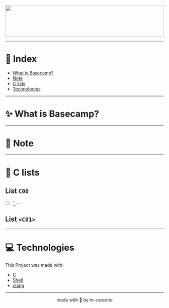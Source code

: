 <div align="center">
<a href="https://github.com/m-carecho/42SP_Basecamp"><img height="100px" width="100%" src="https://user-images.githubusercontent.com/98053054/153719199-efe3a54c-4124-4f66-92fe-69959c8cfd11.png" /></a>
</div>

---

# 🔖 Index

* [What is Basecamp?](#sparkles-what-is-libft)
* [Note](#pushpin_Note)
* [C lists](#bookmark_tabs-list-of-functions)
* [Technologies](#computer-technologies)

---

# :sparkles: What is Basecamp?


---

# :pushpin: Note


---

# :bookmark_tabs: C lists

## List  `C00`

- [ ] [``]()	- 

## List  `<C01>`

---

# :computer: Technologies

This Project was made with:

* [C](https://devdocs.io/)
* [Shell](https://unixguide.readthedocs.io/en/latest/unixcheatsheet/)
* [clang](https://clang.llvm.org/)

---

<p align="center">
made with 💖 by m-carecho
</p>